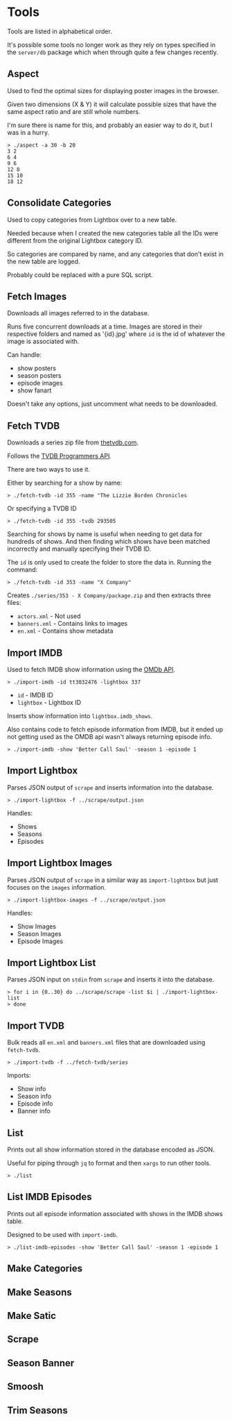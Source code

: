 # Tools

Tools are listed in alphabetical order.

It's possible some tools no longer work as they rely on types specified in the
`server/db` package which when through quite a few changes recently.

## Aspect

Used to find the optimal sizes for displaying poster images in the browser.

Given two dimensions (X & Y) it will calculate possible sizes that have the
same aspect ratio and are still whole numbers.

I'm sure there is name for this, and probably an easier way to do it, but I was
in a hurry.

    > ./aspect -a 30 -b 20
    3 2
    6 4
    9 6
    12 8
    15 10
    18 12

## Consolidate Categories

Used to copy categories from Lightbox over to a new table.

Needed because when I created the new categories table all the IDs were
different from the original Lightbox category ID.

So categories are compared by name, and any categories that don't exist in the
new table are logged.

Probably could be replaced with a pure SQL script.

## Fetch Images

Downloads all images referred to in the database.

Runs five concurrent downloads at a time. Images are stored in their respective
folders and named as '{id}.jpg' where `id` is the id of whatever the image is
associated with.

Can handle:

- show posters
- season posters
- episode images
- show fanart

Doesn't take any options, just uncomment what needs to be downloaded.

## Fetch TVDB

Downloads a series zip file from [thetvdb.com](http://thetvdb.com).

Follows the [TVDB Programmers
API](http://thetvdb.com/wiki/index.php?title=Programmers_API).

There are two ways to use it.

Either by searching for a show by name:
    
    > ./fetch-tvdb -id 355 -name "The Lizzie Borden Chronicles

Or specifying a TVDB ID

    > ./fetch-tvdb -id 355 -tvdb 293505

Searching for shows by name is useful when needing to get data for hundreds of
shows. And then finding which shows have been matched incorrectly and manually
specifying their TVDB ID.

The `id` is only used to create the folder to store the data in. Running the
command:

    > ./fetch-tvdb -id 353 -name "X Company"

Creates `./series/353 - X Company/package.zip` and then extracts three files:

- `actors.xml` - Not used
- `banners.xml` - Contains links to images
- `en.xml` - Contains show metadata

## Import IMDB

Used to fetch IMDB show information using the [OMDb API](http://omdbapi.com).
    
    > ./import-imdb -id tt3032476 -lightbox 337

- `id` - IMDB ID
- `lightbox` - Lightbox ID

Inserts show information into `lightbox.imdb_shows`.

Also contains code to fetch episode information from IMDB, but it ended up not
getting used as the OMDB api wasn't always returning episode info.

    > ./import-imdb -show 'Better Call Saul' -season 1 -episode 1

## Import Lightbox

Parses JSON output of `scrape` and inserts information into the database.

    > ./import-lightbox -f ../scrape/output.json

Handles:

- Shows
- Seasons
- Episodes

## Import Lightbox Images

Parses JSON output of `scrape` in a similar way as `import-lightbox` but just
focuses on the `images` information.

    > ./import-lightbox-images -f ../scrape/output.json

Handles:

- Show Images
- Season Images
- Episode Images

## Import Lightbox List

Parses JSON input on `stdin` from `scrape` and inserts it into the database.

    > for i in {0..30} do ../scrape/scrape -list $i | ./import-lightbox-list
    > done

## Import TVDB

Bulk reads all `en.xml` and `banners.xml` files that are downloaded using
`fetch-tvdb`.

    > ./import-tvdb -f ../fetch-tvdb/series

Imports:

- Show info
- Season info
- Episode info
- Banner info

## List

Prints out all show information stored in the database encoded as JSON.

Useful for piping through `jq` to format and then `xargs` to run other tools.

    > ./list

## List IMDB Episodes

Prints out all episode information associated with shows in the IMDB shows
table.

Designed to be used with `import-imdb`.

    > ./list-imdb-episodes -show 'Better Call Saul' -season 1 -episode 1
## Make Categories

## Make Seasons

## Make Satic

## Scrape

## Season Banner

## Smoosh

## Trim Seasons

